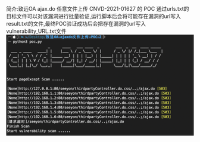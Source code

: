 简介:致远OA ajax.do 任意文件上传 CNVD-2021-01627 的 POC
通过urls.txt的目标文件可以对该漏洞进行批量验证,运行脚本后会将可能存在漏洞的url写入result.txt的文件,最终POC验证成功后会把存在漏洞的url写入vulnerability_URL.txt文件
<img src="demo.jpg">
